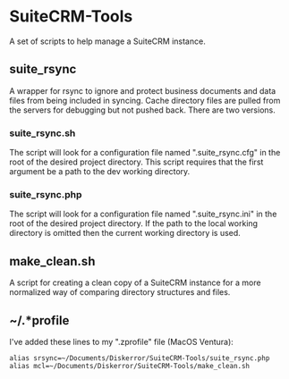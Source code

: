 # SuiteCRM-Tools

A set of scripts to help manage a SuiteCRM instance.

## suite_rsync

A wrapper for rsync to ignore and protect business documents and data files from
being included in syncing. Cache directory files are pulled from the
servers for debugging but not pushed back. There are two versions.

### suite_rsync.sh

The script will look for a configuration file named ".suite_rsync.cfg" in the
root of the desired project directory. This script requires that the first argument
be a path to the dev working directory.

### suite_rsync.php

The script will look for a configuration file named ".suite_rsync.ini" in the
root of the desired project directory. If the path to the local working directory is
omitted then the current working directory is used.

## make_clean.sh

A script for creating a clean copy of a SuiteCRM instance for
a more normalized way of comparing directory structures and files.

## ~/.*profile

I've added these lines to my  ".zprofile" file (MacOS Ventura):
~~~
alias srsync=~/Documents/Diskerror/SuiteCRM-Tools/suite_rsync.php
alias mcl=~/Documents/Diskerror/SuiteCRM-Tools/make_clean.sh
~~~
